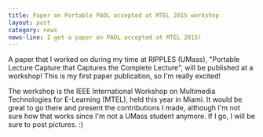 ```yaml
---
title: Paper on Portable PAOL accepted at MTEL 2015 workshop
layout: post
category: news
news-line: I got a paper on PAOL accepted at MTEL 2015!
---
```

A paper that I worked on during my time at RIPPLES (UMass), "Portable Lecture Capture that Captures the Complete Lecture", will be published at a workshop! This is my first paper publication, so I'm really excited!

The workshop is the IEEE International Workshop on Multimedia Technologies for E-Learning (MTEL), held this year in Miami. It would be great to go there and present the contributions I made, although I'm not sure how that works since I'm not a UMass student anymore. If I go, I will be sure to post pictures. :)